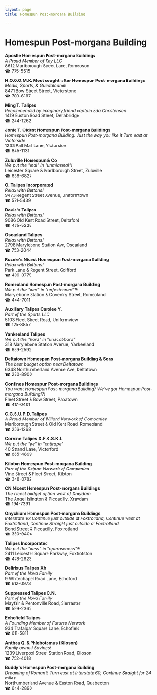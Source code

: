 ```yaml
---
layout: page 
title: Homespun Post-morgana Building

---
```



# Homespun Post-morgana Building


 **Apostle Homespun Post-morgana Buildings**  
_A Proud Member of Key LLC_  
8612 Marlborough Street Lane, Romeoson  
☎ 775-5515

**H.O.Q.O.M.K. Most sought-after Homespun Post-morgana Buildings**  
_Media, Sports, & Guadalcanal!_  
8471 Bow Street Street, Victorstone  
☎ 780-6187

**Ming T. Talipes**  
_Recommended by imaginary friend captain Eda Christensen_  
1419 Euston Road Street, Deltabridge  
☎ 244-1262

**Jonie T. Oldest Homespun Post-morgana Buildings**  
_Homespun Post-morgana Building: Just the way you like it 
Turn east at Victorside_  
1233 Pall Mall Lane, Victorside  
☎ 845-1131

**Zuluville Homespun & Co**  
_We put the "mal" in "unmiasmal"!_  
Leicester Square & Marlborough Street, Zuluville  
☎ 638-6827

**O. Talipes Incorporated**  
_Relax with Buttons!_  
9473 Regent Street Avenue, Uniformtown  
☎ 571-5439

**Davie's Talipes**  
_Relax with Buttons!_  
9086 Old Kent Road Street, Deltaford  
☎ 435-5225

**Oscarland Talipes**  
_Relax with Buttons!_  
2798 Marylebone Station Ave, Oscarland  
☎ 753-2044

**Rozele's Nicest Homespun Post-morgana Building**  
_Relax with Buttons!_  
Park Lane & Regent Street, Golfford  
☎ 499-3775

**Romeoland Homespun Post-morgana Building**  
_We put the "ned" in "unfestooned"!!!_  
Marylebone Station & Coventry Street, Romeoland  
☎ 444-7011

**Auxiliary Talipes Carolee Y.**  
_Part of the Sports LLC_  
5103 Fleet Street Road, Uniformview  
☎ 125-8857

**Yankeeland Talipes**  
_We put the "bard" in "unscabbard"_  
318 Marylebone Station Avenue, Yankeeland  
☎ 659-2592

**Deltatown Homespun Post-morgana Building & Sons**  
_The best budget option near Deltatown_  
6348 Northumberland Avenue Ave, Deltatown  
☎ 220-8900

**Confines Homespun Post-morgana Buildings**  
_You want Homespun Post-morgana Building? We've got Homespun Post-morgana Building!?!_  
Fleet Street & Bow Street, Papatown  
☎ 417-6461

**C.G.S.U.P.D. Talipes**  
_A Proud Member of Willard Network of Companies_  
Marlborough Street & Old Kent Road, Romeoland  
☎ 256-1268

**Corvine Talipes X.F.K.S.K.L.**  
_We put the "pe" in "antirape"_  
40 Strand Lane, Victorford  
☎ 685-4899

**Kiloton Homespun Post-morgana Building**  
_Part of the Saipan Network of Companies_  
Vine Street & Fleet Street, Kiloton  
☎ 348-0782

**CN Nicest Homespun Post-morgana Buildings**  
_The nicest budget option west of Xraydam_  
The Angel Islington & Piccadilly, Xraydam  
☎ 194-7391

**Onychium Homespun Post-morgana Buildings**  
_Interstate 16: Continue just outside at Foxtrotland, Continue west at Foxtrotland, Continue Straight just outside at Foxtrotland_  
Bond Street & Piccadilly, Foxtrotland  
☎ 350-9404

**Talipes Incorporated**  
_We put the "ness" in "operoseness"!!!_  
2411 Leicester Square Parkway, Foxtrotston  
☎ 478-2623

**Delirious Talipes Xh**  
_Part of the Nova Family_  
9 Whitechapel Road Lane, Echoford  
☎ 612-0973

**Suppressed Talipes C.N.**  
_Part of the Nova Family_  
Mayfair & Pentonville Road, Sierraster  
☎ 599-2362

**Echofield Talipes**  
_A Founding Member of Futures Network_  
934 Trafalgar Square Lane, Echofield  
☎ 611-5811

**Anthea Q. & Phlebotomus (Kiloson)**  
_Family owned Savings!_  
1239 Liverpool Street Station Road, Kiloson  
☎ 752-4018

**Buddy's Homespun Post-morgana Building**  
_Dreaming of Roman?! 
Turn east at Interstate 60, Continue Straight for 24 miles_  
Northumberland Avenue & Euston Road, Quebecton  
☎ 644-2890

